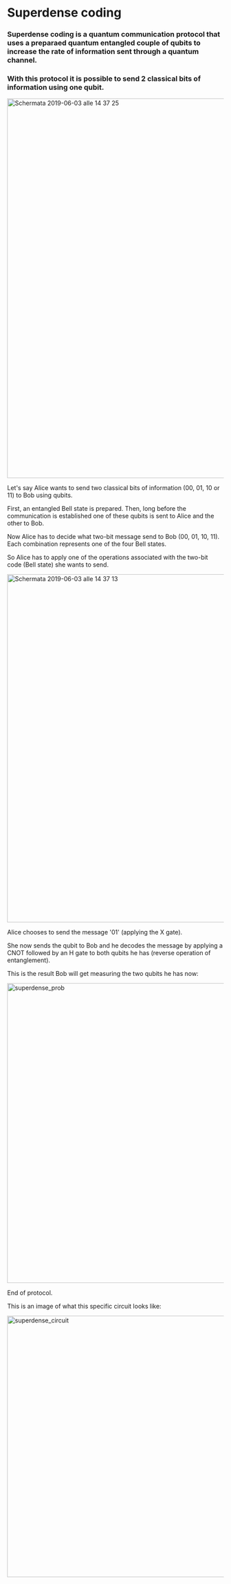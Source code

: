 # Superdense coding

### Superdense coding is a quantum communication protocol that uses a preparaed quantum entangled couple of qubits to increase the rate of information sent through a quantum channel.
### With this protocol it is possible to send 2 classical bits of information using one qubit.

<img width="880" alt="Schermata 2019-06-03 alle 14 37 25" src="https://user-images.githubusercontent.com/37590676/58802769-4530c900-860e-11e9-845b-1806f939834a.png">

Let's say Alice wants to send two classical bits of information (00, 01, 10 or 11) to Bob using qubits.

First, an entangled Bell state is prepared. Then, long before the communication is established one of these qubits is sent to Alice and the other to Bob.

Now Alice has to decide what two-bit message send to Bob (00, 01, 10, 11).
Each combination represents one of the four Bell states.

So Alice has to apply one of the operations associated with the two-bit code (Bell state) she wants to send.

<img width="807" alt="Schermata 2019-06-03 alle 14 37 13" src="https://user-images.githubusercontent.com/37590676/58802319-2b42b680-860d-11e9-9043-cf4172f76c80.png">

Alice chooses to send the message '01' (applying the X gate).

She now sends the qubit to Bob and he decodes the message by applying a CNOT followed by an H gate to both qubits he has (reverse operation of entanglement).

This is the result Bob will get measuring the two qubits he has now:

<img width="695" alt="superdense_prob" src="https://user-images.githubusercontent.com/37590676/58802544-c0de4600-860d-11e9-928d-a1c97a12d183.png">

End of protocol.

This is an image of what this specific circuit looks like:


<img width="606" alt="superdense_circuit" src="https://user-images.githubusercontent.com/37590676/58802621-f08d4e00-860d-11e9-9069-d17b4fabcfa5.png">
